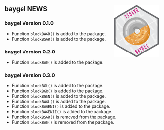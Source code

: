 
## **baygel** NEWS <a href='https://CRAN.R-project.org/package=baygel'><img src='man/figures/logo.png' align="right" height="170" /></a>

### **baygel** Version 0.1.0

- Function `blockBAGR()` is added to the package.
- Function `blockBSGR()` is added to the package.

### **baygel** Version 0.2.0

- Function `blockBAE()` is added to the package.

### **baygel** Version 0.3.0

- Function `blockBGL()` is added to the package.
- Function `blockBGR()` is added to the package.
- Function `blockBGEN()` is added to the package.
- Function `blockBAGL()` is added to the package.
- Function `blockBAGENI()` is added to the package.
- Function `blockBAGENII()` is added to the package.
- Function `blockBSGR()` is removed from the package.
- Function `blockBAE()` is removed from the package.
